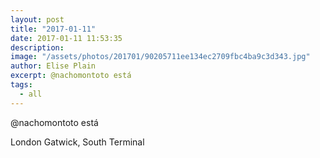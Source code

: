 ```yaml
---
layout: post
title: "2017-01-11"
date: 2017-01-11 11:53:35
description: 
image: "/assets/photos/201701/90205711ee134ec2709fbc4ba9c3d343.jpg"
author: Elise Plain
excerpt: @nachomontoto está
tags: 
  - all
---
```


@nachomontoto está
<p></p>
London Gatwick, South Terminal